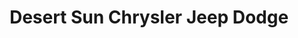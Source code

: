 ---
title: "Desert Sun Chrysler Jeep Dodge"
url: /roswell/desert-sun-chrysler-jeep-dodge/
shop: car
---